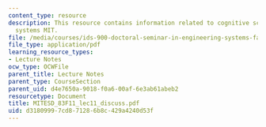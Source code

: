 ```yaml
---
content_type: resource
description: This resource contains information related to cognitive science in engineering
  systems MIT.
file: /media/courses/ids-900-doctoral-seminar-in-engineering-systems-fall-2011/d31809997cd871286b8c429a4240d53f_MITESD_83F11_lec11_discuss.pdf
file_type: application/pdf
learning_resource_types:
- Lecture Notes
ocw_type: OCWFile
parent_title: Lecture Notes
parent_type: CourseSection
parent_uid: d4e7650a-9018-f0a6-00af-6e3ab61abeb2
resourcetype: Document
title: MITESD_83F11_lec11_discuss.pdf
uid: d3180999-7cd8-7128-6b8c-429a4240d53f
---
```

